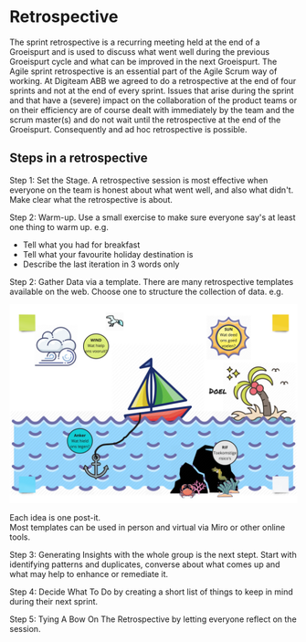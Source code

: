# Retrospective

The sprint retrospective is a recurring meeting held at the end of a Groeispurt and is used to discuss what went well during the previous Groeispurt cycle and what can be improved in the next Groeispurt. The Agile sprint retrospective is an essential part of the Agile Scrum way of working. At Digiteam ABB we agreed to do a retrospective at the end of four sprints and not at the end of every sprint. Issues that arise during the sprint and that have a (severe) impact on the collaboration of the product teams or on their efficiency are of course dealt with immediately by the team and the scrum master(s) and do not wait until the retrospective at the end of the Groeispurt. Consequently and ad hoc retrospective is possible.

## Steps in a retrospective

Step 1: Set the Stage. A retrospective session is most effective when everyone on the team is honest about what went well, and also what didn't. Make clear what the retrospective is about.

Step 2: Warm-up. Use a small exercise to make sure everyone say's at least one thing to warm up.  e.g.

* Tell what you had for breakfast
* Tell what your favourite  holiday destination is
* Describe the last iteration in 3 words only

Step 2: Gather Data via a template. There are many retrospective templates available on the web. Choose one to structure the collection of data. e.g.

![](<../../.gitbook/assets/Untitled - Copy of Sailboat Retrospective.jpg>)

Each idea is one post-it.\
Most templates can be used in person and virtual via Miro or other online tools.

Step 3: Generating Insights with the whole group is the next stept. Start with identifying patterns and duplicates, converse about what comes up and what may help to enhance or remediate it.

Step 4: Decide What To Do by creating a short list of things to keep in mind during their next sprint.

Step 5: Tying A Bow On The Retrospective by letting everyone reflect on the session.

